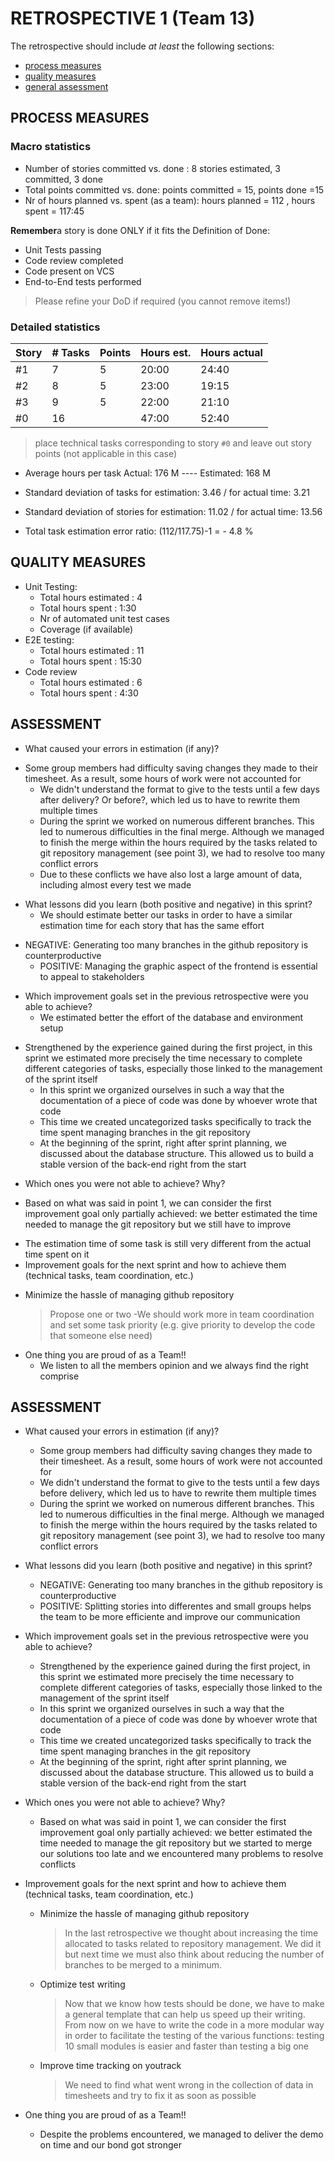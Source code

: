 RETROSPECTIVE 1 (Team 13)
=====================================

The retrospective should include _at least_ the following
sections:

- [process measures](#process-measures)
- [quality measures](#quality-measures)
- [general assessment](#assessment)

## PROCESS MEASURES

### Macro statistics

- Number of stories committed vs. done : 8 stories estimated, 3 committed, 3 done
- Total points committed vs. done: points committed = 15, points done =15
- Nr of hours planned vs. spent (as a team): hours planned = 112 , hours spent = 117:45

**Remember**a story is done ONLY if it fits the Definition of Done:
 
- Unit Tests passing
- Code review completed
- Code present on VCS
- End-to-End tests performed

> Please refine your DoD if required (you cannot remove items!)

### Detailed statistics

| Story  | # Tasks | Points | Hours est. | Hours actual |
|--------|---------|--------|------------|--------------|
| #1 	|     7	|    5	|   20:00   	|       24:40  	|
| #2  	|     8	|    5	|   23:00	|       19:15   	|
| #3  	|     9	|    5	|   22:00  	|       21:10  	|
| #0  	|     16	|    	|   47:00 	|       52:40   	|

   

> place technical tasks corresponding to story `#0` and leave out story points (not applicable in this case)

- Average hours per task    Actual: 176 M ---- Estimated: 168 M
- Standard deviation of tasks   for estimation: 3.46 / for actual time: 3.21
- Standard deviation of stories   for estimation: 11.02  / for actual time: 13.56

- Total task estimation error ratio: (112/117.75)-1 = - 4.8 %


 
## QUALITY MEASURES

- Unit Testing:
  - Total hours estimated : 4
  - Total hours spent : 1:30
  - Nr of automated unit test cases 
  - Coverage (if available)
- E2E testing:
  - Total hours estimated : 11
  - Total hours spent : 15:30
- Code review
  - Total hours estimated : 6
  - Total hours spent : 4:30
 

## ASSESSMENT

- What caused your errors in estimation (if any)?
+ Some group members had difficulty saving changes they made to their timesheet. As a result, some hours of work were not accounted for
    + We didn't understand the format to give to the tests until a few days after delivery? Or before?, which led us to have to rewrite them multiple times
    + During the sprint we worked on numerous different branches. This led to numerous difficulties in the final merge. Although we managed to finish the merge within the hours required by the tasks related to git repository management (see point 3), we had to resolve too many conflict errors
    + Due to these conflicts we have also lost a large amount of data, including almost every test we made

- What lessons did you learn (both positive and negative) in this sprint?
   - We should estimate better our tasks in order to have a similar estimation time for each story that has the same effort
+ NEGATIVE: Generating too many branches in the github repository is counterproductive
    + POSITIVE: Managing the graphic aspect of the frontend is essential to appeal to stakeholders

- Which improvement goals set in the previous retrospective were you able to achieve?
 	- We estimated better the effort of the database and environment setup
+ Strengthened by the experience gained during the first project, in this sprint we estimated more precisely the time necessary to complete different categories of tasks, especially those linked to the management of the sprint itself
    + In this sprint we organized ourselves in such a way that the documentation of a piece of code was done by whoever wrote that code
    + This time we created uncategorized tasks specifically to track the time spent managing branches in the git repository
    + At the beginning of the sprint, right after sprint planning, we discussed about the database structure. This allowed us to build a stable version of the back-end right from the start

- Which ones you were not able to achieve? Why?
+ Based on what was said in point 1, we can consider the first improvement goal only partially achieved: we better estimated the time needed to manage the git repository but we still have to improve

- The estimation time of some task is still very different from the actual time spent on it
- Improvement goals for the next sprint and how to achieve them (technical tasks, team coordination, etc.)
+ Minimize the hassle of managing github repository

  > Propose one or two
	-We should work more in team coordination and set some task priority (e.g. give priority to develop the code that someone else need)

- One thing you are proud of as a Team!!
	- We listen to all the members opinion and we always find the right comprise




## ASSESSMENT


- What caused your errors in estimation (if any)?
    + Some group members had difficulty saving changes they made to their timesheet. As a result, some hours of work were not accounted for
    + We didn't understand the format to give to the tests until a few days before delivery, which led us to have to rewrite them multiple  times
    + During the sprint we worked on numerous different branches. This led to numerous difficulties in the final merge. Although we managed to finish the merge within the hours required by the tasks related to git repository management (see point 3), we had to resolve too many conflict errors

- What lessons did you learn (both positive and negative) in this sprint?
    + NEGATIVE: Generating too many branches in the github repository is counterproductive
    + POSITIVE: Splitting stories into differentes and small groups helps the team to be more efficiente and improve our communication

- Which improvement goals set in the previous retrospective were you able to achieve?
    + Strengthened by the experience gained during the first project, in this sprint we estimated more precisely the time necessary to complete different categories of tasks, especially those linked to the management of the sprint itself
    + In this sprint we organized ourselves in such a way that the documentation of a piece of code was done by whoever wrote that code
    + This time we created uncategorized tasks specifically to track the time spent managing branches in the git repository
    + At the beginning of the sprint, right after sprint planning, we discussed about the database structure. This allowed us to build a stable version of the back-end right from the start
 
- Which ones you were not able to achieve? Why?
    + Based on what was said in point 1, we can consider the first improvement goal only partially achieved: we better estimated the time needed to manage the git repository but we started to merge our solutions too late and we encountered many problems to resolve conflicts

- Improvement goals for the next sprint and how to achieve them (technical tasks, team coordination, etc.)
    + Minimize the hassle of managing github repository
        > In the last retrospective we thought about increasing the time allocated to tasks related to repository management. We did it but next time we must also think about reducing the number of branches to be merged to a minimum.
    + Optimize test writing
        > Now that we know how tests should be done, we have to make a general template that can help us speed up their writing.
        > From now on we have to write the code in a more modular way in order to facilitate the testing of the various functions: testing 10 small modules is easier and faster than testing a big one
    + Improve time tracking on youtrack
        > We need to find what went wrong in the collection of data in timesheets and try to fix it as soon as possible

- One thing you are proud of as a Team!!
     + Despite the problems encountered, we managed to deliver the demo on time and our bond got stronger 


